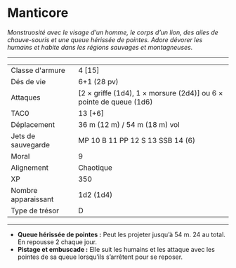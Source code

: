 # Manticore


*Monstruosité avec le visage d’un homme, le corps d’un lion, des ailes
de chauve-souris et une queue hérissée de pointes. Adore dévorer les
humains et habite dans les régions sauvages et montagneuses.*

-----

|                     |                                                                      |
| ------------------- | -------------------------------------------------------------------- |
| Classe d'armure     | 4 \[15\]                                                             |
| Dés de vie          | 6+1 (28 pv)                                                          |
| Attaques            | \[2 × griffe (1d4), 1 × morsure (2d4)\] ou 6 × pointe de queue (1d6) |
| TAC0                | 13 \[+6\]                                                            |
| Déplacement         | 36 m (12 m) / 54 m (18 m) vol                                        |
| Jets de sauvegarde  | MP 10 B 11 PP 12 S 13 SSB 14 (6)                                     |
| Moral               | 9                                                                    |
| Alignement          | Chaotique                                                            |
| XP                  | 350                                                                  |
| Nombre apparaissant | 1d2 (1d4)                                                            |
| Type de trésor      | D                                                                    |

-----

  - **Queue hérissée de pointes :** Peut les projeter jusqu’à 54 m. 24
    au total. En repousse 2 chaque jour.
  - **Pistage et embuscade :** Elle suit les humains et les attaque avec
    les pointes de sa queue lorsqu’ils s’arrêtent pour se reposer.